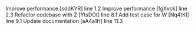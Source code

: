 Improve performance [sddKYR] line 1.2
Improve performance [fgXvck] line 2.3
Refactor codebase with Z [YtsDOt] line 8.1
Add test case for W [Nq4tKI] line 9.1
Update documentation [aA4a1H] line 11.3
